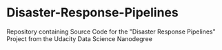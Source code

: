 # Disaster-Response-Pipelines
Repository containing Source Code for the "Disaster Response Pipelines" Project from the Udacity Data Science Nanodegree
